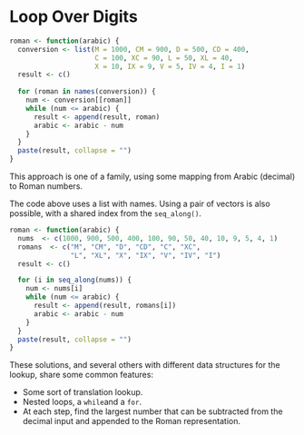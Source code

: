 # Loop Over Digits

```r
roman <- function(arabic) {
  conversion <- list(M = 1000, CM = 900, D = 500, CD = 400, 
                     C = 100, XC = 90, L = 50, XL = 40, 
                     X = 10, IX = 9, V = 5, IV = 4, I = 1)
  result <- c()
  
  for (roman in names(conversion)) {
    num <- conversion[[roman]]
    while (num <= arabic) {
      result <- append(result, roman)
      arabic <- arabic - num
    }
  }
  paste(result, collapse = "")
}
```

This approach is one of a family, using some mapping from Arabic (decimal) to Roman numbers.

The code above uses a list with names. Using a pair of vectors is also possible, with a shared index from the `seq_along()`. 

```r
roman <- function(arabic) {
  nums  <- c(1000, 900, 500, 400, 100, 90, 50, 40, 10, 9, 5, 4, 1)
  romans  <- c("M", "CM", "D", "CD", "C", "XC",
               "L", "XL", "X", "IX", "V", "IV", "I")
  result <- c()

  for (i in seq_along(nums)) {
    num <- nums[i]
    while (num <= arabic) {
      result <- append(result, romans[i])
      arabic <- arabic - num
    }
  }
  paste(result, collapse = "")
}
```

These solutions, and several others with different data structures for the lookup, share some common features:
- Some sort of translation lookup.
- Nested loops, a `while`and a `for`.
- At each step, find the largest number that can be subtracted from the decimal input and appended to the Roman representation.
